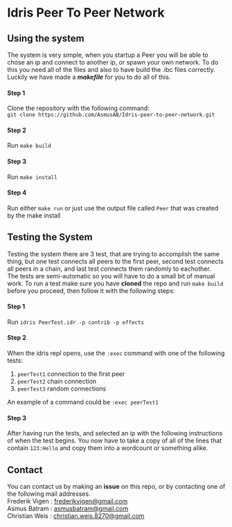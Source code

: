 # Idris Peer To Peer Network

## Using the system
The system is very simple, when you startup a Peer you will be able to chose an ip and connect to another ip, or spawn your own network. To do this you need all of the files and also to have build the .ibc files correctly.
Luckily we have made a ***makefile*** for you to do all of this.
#### Step 1
Clone the repository with the following command: \
`git clone https://github.com/AsmusAB/Idris-peer-to-peer-network.git`

#### Step 2
Run `make build`

#### Step 3
Run `make install`

#### Step 4
Run either `make run` or just use the output file called `Peer` that was created by the make install

## Testing the System
Testing the system there are 3 test, that are trying to accomplish the same thing, but one test connects all peers to the first peer, second test connects all peers in a chain, and last test connects them randomly to eachother.\
The tests are semi-automatic so you will have to do a small bit of manual work. To run a test make sure you have **cloned** the repo and run `make build` before you proceed, then follow it with the following steps:
#### Step 1
Run `idris PeerTest.idr -p contrib -p effects`

#### Step 2
When the idris repl opens, use the `:exec` command with one of the following tests:
1. `peerTest1` connection to the first peer
2. `peerTest2` chain connection
3. `peerTest3` random connections

An example of a command could be `:exec peerTest1`

#### Step 3
After having run the tests, and selected an ip with the following instructions of when the test begins. You now have to take a copy of all of the lines that contain `123:Hello` and copy them into a wordcount or something alike.

## Contact
You can contact us by making an **issue** on this repo, or by contacting one of the following mail addresses.\
Frederik Vigen : [frederikvigen@gmail.com](frederikvigen@gmail.com)\
Asmus Batram : [asmusbatram@gmail.com](asmusbatram@gmail.com)\
Christian Weis : [christian.weis.8270@gmail.com](christian.weis.8270@gmail.com)
